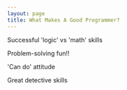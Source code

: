 ```yaml
---
layout: page
title: What Makes A Good Programmer?
---
```


Successful 'logic' vs 'math' skills

Problem-solving fun!! 

'Can do' attitude 

Great detective skills
